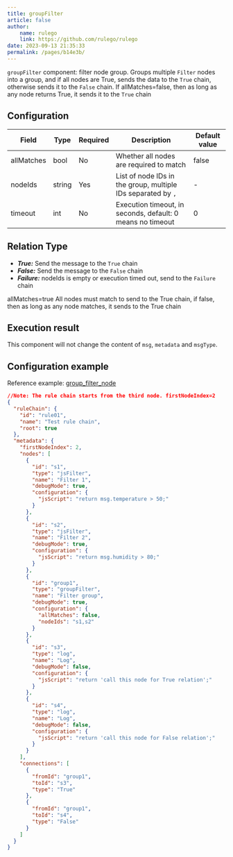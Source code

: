 ```yaml
---
title: groupFilter 
article: false
author:
    name: rulego
    link: https://github.com/rulego/rulego
date: 2023-09-13 21:35:33
permalink: /pages/b14e3b/
---
```


`groupFilter` component: filter node group. Groups multiple `Filter` nodes into a group, and if all nodes are True, sends the data to the `True` chain, otherwise sends it to the `False` chain.
If allMatches=false, then as long as any node returns True, it sends it to the `True` chain

## Configuration

| Field         | Type     | Required | Description                  | Default value   |
|------------|--------|-------|---------------------|-------|
| allMatches | bool   | No     | Whether all nodes are required to match         | false |
| nodeIds    | string | Yes     | List of node IDs in the group, multiple IDs separated by `,` | -     |
| timeout    | int    | No     | Execution timeout, in seconds, default: 0 means no timeout  | 0     |

## Relation Type

- ***True:*** Send the message to the `True` chain
- ***False:*** Send the message to the `False` chain
- ***Failure:*** nodeIds is empty or execution timed out, send to the `Failure` chain

allMatches=true All nodes must match to send to the True chain, if false, then as long as any node matches, it sends to the True chain

## Execution result

This component will not change the content of `msg`, `metadata` and `msgType`.

## Configuration example

Reference example: [group_filter_node](https://github.com/rulego/rulego/blob/main/examples/group_filter_node/group_filter_node.go)

```json
//Note: The rule chain starts from the third node. firstNodeIndex=2
{
  "ruleChain": {
    "id": "rule01",
    "name": "Test rule chain",
    "root": true
  },
  "metadata": {
    "firstNodeIndex": 2,
    "nodes": [
      {
        "id": "s1",
        "type": "jsFilter",
        "name": "Filter 1",
        "debugMode": true,
        "configuration": {
          "jsScript": "return msg.temperature > 50;"
        }
      },
      {
        "id": "s2",
        "type": "jsFilter",
        "name": "Filter 2",
        "debugMode": true,
        "configuration": {
          "jsScript": "return msg.humidity > 80;"
        }
      },
      {
        "id": "group1",
        "type": "groupFilter",
        "name": "Filter group",
        "debugMode": true,
        "configuration": {
          "allMatches": false,
          "nodeIds": "s1,s2"
        }
      },
      {
        "id": "s3",
        "type": "log",
        "name": "Log",
        "debugMode": false,
        "configuration": {
          "jsScript": "return 'call this node for True relation';"
        }
      },
      {
        "id": "s4",
        "type": "log",
        "name": "Log",
        "debugMode": false,
        "configuration": {
          "jsScript": "return 'call this node for False relation';"
        }
      }
    ],
    "connections": [
      {
        "fromId": "group1",
        "toId": "s3",
        "type": "True"
      },
      {
        "fromId": "group1",
        "toId": "s4",
        "type": "False"
      }
    ]
  }
}

```